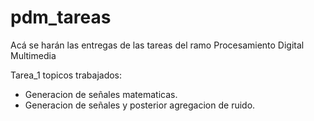 # pdm_tareas
Acá se harán las entregas de las tareas del ramo Procesamiento Digital Multimedia

Tarea_1 topicos trabajados:
* Generacion de señales matematicas.
* Generacion de señales y posterior agregacion de ruido.


